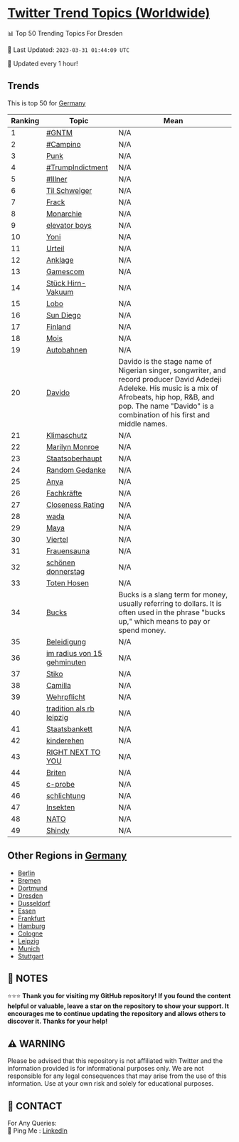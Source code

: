 [Twitter Trend Topics (Worldwide)](https://github.com/ErcinDedeoglu/Twitter-Trend-Topics)
==========


📊 Top 50 Trending Topics For Dresden

📆 Last Updated: `2023-03-31 01:44:09 UTC`

🔧 Updated every 1 hour!


## Trends

This is top 50 for [Germany](</Germany>)

| Ranking | Topic | Mean |
| ------- | ------------ | ------------ |
| 1 | [#GNTM](http://twitter.com/search?q=%23GNTM) | N/A |
| 2 | [#Campino](http://twitter.com/search?q=%23Campino) | N/A |
| 3 | [Punk](http://twitter.com/search?q=Punk) | N/A |
| 4 | [#TrumpIndictment](http://twitter.com/search?q=%23TrumpIndictment) | N/A |
| 5 | [#Illner](http://twitter.com/search?q=%23Illner) | N/A |
| 6 | [Til Schweiger](http://twitter.com/search?q=Til+Schweiger) | N/A |
| 7 | [Frack](http://twitter.com/search?q=Frack) | N/A |
| 8 | [Monarchie](http://twitter.com/search?q=Monarchie) | N/A |
| 9 | [elevator boys](http://twitter.com/search?q=elevator+boys) | N/A |
| 10 | [Yoni](http://twitter.com/search?q=Yoni) | N/A |
| 11 | [Urteil](http://twitter.com/search?q=Urteil) | N/A |
| 12 | [Anklage](http://twitter.com/search?q=Anklage) | N/A |
| 13 | [Gamescom](http://twitter.com/search?q=Gamescom) | N/A |
| 14 | [Stück Hirn-Vakuum](http://twitter.com/search?q=St%c3%bcck+Hirn-Vakuum) | N/A |
| 15 | [Lobo](http://twitter.com/search?q=Lobo) | N/A |
| 16 | [Sun Diego](http://twitter.com/search?q=Sun+Diego) | N/A |
| 17 | [Finland](http://twitter.com/search?q=Finland) | N/A |
| 18 | [Mois](http://twitter.com/search?q=Mois) | N/A |
| 19 | [Autobahnen](http://twitter.com/search?q=Autobahnen) | N/A |
| 20 | [Davido](http://twitter.com/search?q=Davido) | Davido is the stage name of Nigerian singer, songwriter, and record producer David Adedeji Adeleke. His music is a mix of Afrobeats, hip hop, R&B, and pop. The name "Davido" is a combination of his first and middle names. |
| 21 | [Klimaschutz](http://twitter.com/search?q=Klimaschutz) | N/A |
| 22 | [Marilyn Monroe](http://twitter.com/search?q=Marilyn+Monroe) | N/A |
| 23 | [Staatsoberhaupt](http://twitter.com/search?q=Staatsoberhaupt) | N/A |
| 24 | [Random Gedanke](http://twitter.com/search?q=Random+Gedanke) | N/A |
| 25 | [Anya](http://twitter.com/search?q=Anya) | N/A |
| 26 | [Fachkräfte](http://twitter.com/search?q=Fachkr%c3%a4fte) | N/A |
| 27 | [Closeness Rating](http://twitter.com/search?q=Closeness+Rating) | N/A |
| 28 | [wada](http://twitter.com/search?q=wada) | N/A |
| 29 | [Maya](http://twitter.com/search?q=Maya) | N/A |
| 30 | [Viertel](http://twitter.com/search?q=Viertel) | N/A |
| 31 | [Frauensauna](http://twitter.com/search?q=Frauensauna) | N/A |
| 32 | [schönen donnerstag](http://twitter.com/search?q=sch%c3%b6nen+donnerstag) | N/A |
| 33 | [Toten Hosen](http://twitter.com/search?q=Toten+Hosen) | N/A |
| 34 | [Bucks](http://twitter.com/search?q=Bucks) | Bucks is a slang term for money, usually referring to dollars. It is often used in the phrase "bucks up," which means to pay or spend money. |
| 35 | [Beleidigung](http://twitter.com/search?q=Beleidigung) | N/A |
| 36 | [im radius von 15 gehminuten](http://twitter.com/search?q=im+radius+von+15+gehminuten) | N/A |
| 37 | [Stiko](http://twitter.com/search?q=Stiko) | N/A |
| 38 | [Camilla](http://twitter.com/search?q=Camilla) | N/A |
| 39 | [Wehrpflicht](http://twitter.com/search?q=Wehrpflicht) | N/A |
| 40 | [tradition als rb leipzig](http://twitter.com/search?q=tradition+als+rb+leipzig) | N/A |
| 41 | [Staatsbankett](http://twitter.com/search?q=Staatsbankett) | N/A |
| 42 | [kinderehen](http://twitter.com/search?q=kinderehen) | N/A |
| 43 | [RIGHT NEXT TO YOU](http://twitter.com/search?q=RIGHT+NEXT+TO+YOU) | N/A |
| 44 | [Briten](http://twitter.com/search?q=Briten) | N/A |
| 45 | [c-probe](http://twitter.com/search?q=c-probe) | N/A |
| 46 | [schlichtung](http://twitter.com/search?q=schlichtung) | N/A |
| 47 | [Insekten](http://twitter.com/search?q=Insekten) | N/A |
| 48 | [NATO](http://twitter.com/search?q=NATO) | N/A |
| 49 | [Shindy](http://twitter.com/search?q=Shindy) | N/A |



## Other Regions in [Germany](</Germany>)

* [Berlin](</Germany/Berlin.md>)
* [Bremen](</Germany/Bremen.md>)
* [Dortmund](</Germany/Dortmund.md>)
* [Dresden](</Germany/Dresden.md>)
* [Dusseldorf](</Germany/Dusseldorf.md>)
* [Essen](</Germany/Essen.md>)
* [Frankfurt](</Germany/Frankfurt.md>)
* [Hamburg](</Germany/Hamburg.md>)
* [Cologne](</Germany/Cologne.md>)
* [Leipzig](</Germany/Leipzig.md>)
* [Munich](</Germany/Munich.md>)
* [Stuttgart](</Germany/Stuttgart.md>)



## 📝 NOTES

⭐⭐⭐ **Thank you for visiting my GitHub repository! If you found the content helpful or valuable, leave a star on the repository to show your support. It encourages me to continue updating the repository and allows others to discover it. Thanks for your help!**


## ⚠️ WARNING

Please be advised that this repository is not affiliated with Twitter and the information provided is for informational purposes only. We are not responsible for any legal consequences that may arise from the use of this information. Use at your own risk and solely for educational purposes.


## 📨 CONTACT

 For Any Queries:  
            🏓 Ping Me : [LinkedIn](https://www.linkedin.com/in/ercindedeoglu/)
